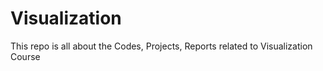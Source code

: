 # Visualization
This repo is all about the Codes, Projects, Reports related to Visualization Course
